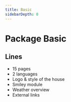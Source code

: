```yaml
---
title: Basic
sidebarDepth: 0
---
```

# Package Basic

## Lines

- 15 pages
- 2 languages
- Logo & style of the house
- Smiley module
- Weather overview
- External links
